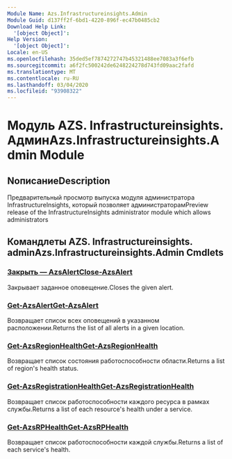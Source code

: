 ```yaml
---
Module Name: Azs.Infrastructureinsights.Admin
Module Guid: d137ff2f-6bd1-4220-896f-ec47b0485cb2
Download Help Link:
  '[object Object]': 
Help Version:
  '[object Object]': 
Locale: en-US
ms.openlocfilehash: 35ded5ef7874272747b45321488ee7083a3f6efb
ms.sourcegitcommit: a6f2fc500242de6248224278d743fd09aac2fafd
ms.translationtype: MT
ms.contentlocale: ru-RU
ms.lasthandoff: 03/04/2020
ms.locfileid: "93908322"
---
```

# <span data-ttu-id="a6f52-101">Модуль AZS. Infrastructureinsights. Админ</span><span class="sxs-lookup"><span data-stu-id="a6f52-101">Azs.Infrastructureinsights.Admin Module</span></span>
## <span data-ttu-id="a6f52-102">Nописание</span><span class="sxs-lookup"><span data-stu-id="a6f52-102">Description</span></span>
<span data-ttu-id="a6f52-103">Предварительный просмотр выпуска модуля администратора InfrastructureInsights, который позволяет администраторам</span><span class="sxs-lookup"><span data-stu-id="a6f52-103">Preview release of the InfrastructureInsights administrator module which allows administrators</span></span>  

## <span data-ttu-id="a6f52-104">Командлеты AZS. Infrastructureinsights. admin</span><span class="sxs-lookup"><span data-stu-id="a6f52-104">Azs.Infrastructureinsights.Admin Cmdlets</span></span>
### [<span data-ttu-id="a6f52-105">Закрыть — AzsAlert</span><span class="sxs-lookup"><span data-stu-id="a6f52-105">Close-AzsAlert</span></span>](Close-AzsAlert.md)
<span data-ttu-id="a6f52-106">Закрывает заданное оповещение.</span><span class="sxs-lookup"><span data-stu-id="a6f52-106">Closes the given alert.</span></span>

### [<span data-ttu-id="a6f52-107">Get-AzsAlert</span><span class="sxs-lookup"><span data-stu-id="a6f52-107">Get-AzsAlert</span></span>](Get-AzsAlert.md)
<span data-ttu-id="a6f52-108">Возвращает список всех оповещений в указанном расположении.</span><span class="sxs-lookup"><span data-stu-id="a6f52-108">Returns the list of all alerts in a given location.</span></span>

### [<span data-ttu-id="a6f52-109">Get-AzsRegionHealth</span><span class="sxs-lookup"><span data-stu-id="a6f52-109">Get-AzsRegionHealth</span></span>](Get-AzsRegionHealth.md)
<span data-ttu-id="a6f52-110">Возвращает список состояния работоспособности области.</span><span class="sxs-lookup"><span data-stu-id="a6f52-110">Returns a list of region's health status.</span></span>

### [<span data-ttu-id="a6f52-111">Get-AzsRegistrationHealth</span><span class="sxs-lookup"><span data-stu-id="a6f52-111">Get-AzsRegistrationHealth</span></span>](Get-AzsRegistrationHealth.md)
<span data-ttu-id="a6f52-112">Возвращает список работоспособности каждого ресурса в рамках службы.</span><span class="sxs-lookup"><span data-stu-id="a6f52-112">Returns a list of each resource's health under a service.</span></span>

### [<span data-ttu-id="a6f52-113">Get-AzsRPHealth</span><span class="sxs-lookup"><span data-stu-id="a6f52-113">Get-AzsRPHealth</span></span>](Get-AzsRPHealth.md)
<span data-ttu-id="a6f52-114">Возвращает список работоспособности каждой службы.</span><span class="sxs-lookup"><span data-stu-id="a6f52-114">Returns a list of each service's health.</span></span>

